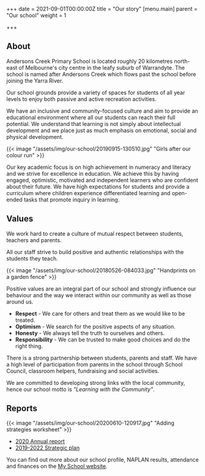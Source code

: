 +++
date = 2021-09-01T00:00:00Z
title = "Our story"
[menu.main]
parent = "Our school"
weight = 1

+++
## About

Andersons Creek Primary School is located roughly 20 kilometres north-east of Melbourne's city centre in the leafy suburb of Warrandyte. The school is named after Andersons Creek which flows past the school before joining the Yarra River.

Our school grounds provide a variety of spaces for students of all year levels to enjoy both passive and active recreation activities.

We have an inclusive and community-focused culture and aim to provide an educational environment where all our students can reach their full potential. We understand that learning is not simply about intellectual development and we place just as much emphasis on emotional, social and physical development.

{{< image "/assets/img/our-school/20190915-130510.jpg" "Girls after our colour run" >}}

Our key academic focus is on high achievement in numeracy and literacy and we strive for excellence in education. We achieve this by having engaged, optimistic, motivated and independent learners who are confident about their future. We have high expectations for students and provide a curriculum where children experience differentiated learning and open-ended tasks that promote inquiry in learning.

## Values

We work hard to create a culture of mutual respect between students, teachers and parents.

All our staff strive to build positive and authentic relationships with the students they teach.

{{< image "/assets/img/our-school/20180526-084033.jpg" "Handprints on a garden fence" >}}

Positive values are an integral part of our school and strongly influence our behaviour and the way we interact within our community as well as those around us.

* **Respect** - We care for others and treat them as we would like to be treated.
* **Optimism** - We search for the positive aspects of any situation.
* **Honesty** - We always tell the truth to ourselves and others.
* **Responsibility** - We can be trusted to make good choices and do the right thing.

There is a strong partnership between students, parents and staff. We have a high level of participation from parents in the school through School Council, classroom helpers, fundraising and social activities.

We are committed to developing strong links with the local community, hence our school motto is _"Learning with the Community"_.

## Reports

{{< image "/assets/img/our-school/20200610-120917.jpg" "Adding strategies worksheet" >}}

* [2020 Annual report](https://res.cloudinary.com/andersonscreekps/image/upload/v1631587447/publications/2020_Annual_Report.pdf "2020 Annual report")
* [2019-2022 Strategic plan](https://res.cloudinary.com/andersonscreekps/image/upload/v1587869953/publications/2019-2022_Strategic_Plan.pdf "2019-2022 Strategic plan")

You can find out more about our school profile, NAPLAN results, attendance and finances on the [My School website](https://www.myschool.edu.au/school/45019 "Anderson's Creek Primary School - My School").